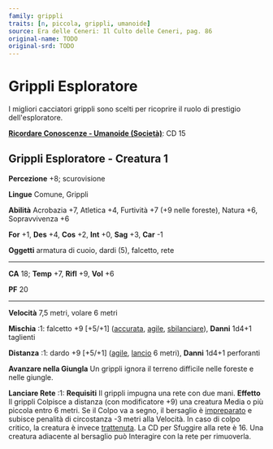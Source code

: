 ```yaml
---
family: grippli
traits: [n, piccola, grippli, umanoide]
source: Era delle Ceneri: Il Culto delle Ceneri, pag. 86
original-name: TODO
original-srd: TODO
---
```


# Grippli Esploratore

I migliori cacciatori grippli sono scelti per ricoprire il ruolo di prestigio
dell'esploratore.

**[Ricordare Conoscenze - Umanoide (Società)](/azioni/ricordare-conoscenze)**:
CD 15

## Grippli Esploratore - Creatura 1

**Percezione** +8; scurovisione

**Lingue** Comune, Grippli

**Abilità** Acrobazia +7, Atletica +4, Furtività +7 (+9 nelle foreste), Natura
+6, Sopravvivenza +6

**For** +1, **Des** +4, **Cos** +2, **Int** +0, **Sag** +3, **Car** -1

**Oggetti** armatura di cuoio, dardi (5), falcetto, rete

---

**CA** 18; **Temp** +7, **Rifl** +9, **Vol** +6

**PF** 20

---

**Velocità** 7,5 metri, volare 6 metri

**Mischia** :1: falcetto +9 \[+5/+1] ([accurata](/tratti/accurata),
[agile](/tratti/agile), [sbilanciare](/tratti/sbilanciare)), **Danni** 1d4+1
taglienti

**Distanza** :1: dardo +9 \[+5/+1] ([agile](/tratti/agile),
[lancio](/tratti/lancio) 6 metri), **Danni** 1d4+1 perforanti

**Avanzare nella Giungla** Un grippli ignora il terreno difficile nelle foreste
e nelle giungle.

**Lanciare Rete** :1: **Requisiti** Il grippli impugna una rete con due mani.
**Effetto** Il grippli Colpisce a distanza (con modificatore +9) una creatura
Media o più piccola entro 6 metri. Se il Colpo va a segno, il bersaglio è
[impreparato](/condizioni/impreparato) e subisce penalità di circostanza -3
metri alla Velocità. In caso di colpo critico, la creatura è invece
[trattenuta](/condizioni/trattenuto). La CD per Sfuggire alla rete è 16. Una
creatura adiacente al bersaglio può Interagire con la rete per rimuoverla.
